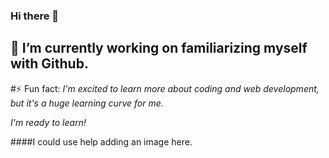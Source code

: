 ### Hi there 👋

## 🔭 I’m currently working on familiarizing myself with Github.

#⚡ Fun fact: _I'm excited to learn more about coding and web development, but it's a huge learning curve for me._

*I'm ready to learn!*

####I could use help adding an image here.

<!--
**Skye404/Skye404** is a ✨ _special_ ✨ repository because its `README.md` (this file) appears on your GitHub profile.

Here are some ideas to get you started:

- 🔭 I’m currently working on ... familiarizing myself with Github.
- 🌱 I’m currently learning ...
- 👯 I’m looking to collaborate on ...
- 🤔 I’m looking for help with ... oh everything right now. I'm completely new to coding and web development. 
- 💬 Ask me about ...
- 📫 How to reach me: ...
- 😄 Pronouns: ...
- ⚡ Fun fact: ...
-->
